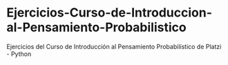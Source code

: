 # Ejercicios-Curso-de-Introduccion-al-Pensamiento-Probabilistico
Ejercicios del Curso de Introducción al Pensamiento Probabilístico de Platzi - Python

